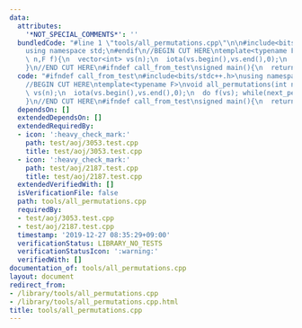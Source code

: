 ```yaml
---
data:
  attributes:
    '*NOT_SPECIAL_COMMENTS*': ''
  bundledCode: "#line 1 \"tools/all_permutations.cpp\"\n\n#include<bits/stdc++.h>\n\
    using namespace std;\n#endif\n//BEGIN CUT HERE\ntemplate<typename F>\nvoid all_permutations(int\
    \ n,F f){\n  vector<int> vs(n);\n  iota(vs.begin(),vs.end(),0);\n  do f(vs); while(next_permutation(vs.begin(),vs.end()));\n\
    }\n//END CUT HERE\n#ifndef call_from_test\nsigned main(){\n  return 0;\n}\n#endif\n"
  code: "#ifndef call_from_test\n#include<bits/stdc++.h>\nusing namespace std;\n#endif\n\
    //BEGIN CUT HERE\ntemplate<typename F>\nvoid all_permutations(int n,F f){\n  vector<int>\
    \ vs(n);\n  iota(vs.begin(),vs.end(),0);\n  do f(vs); while(next_permutation(vs.begin(),vs.end()));\n\
    }\n//END CUT HERE\n#ifndef call_from_test\nsigned main(){\n  return 0;\n}\n#endif\n"
  dependsOn: []
  extendedDependsOn: []
  extendedRequiredBy:
  - icon: ':heavy_check_mark:'
    path: test/aoj/3053.test.cpp
    title: test/aoj/3053.test.cpp
  - icon: ':heavy_check_mark:'
    path: test/aoj/2187.test.cpp
    title: test/aoj/2187.test.cpp
  extendedVerifiedWith: []
  isVerificationFile: false
  path: tools/all_permutations.cpp
  requiredBy:
  - test/aoj/3053.test.cpp
  - test/aoj/2187.test.cpp
  timestamp: '2019-12-27 08:35:29+09:00'
  verificationStatus: LIBRARY_NO_TESTS
  verificationStatusIcon: ':warning:'
  verifiedWith: []
documentation_of: tools/all_permutations.cpp
layout: document
redirect_from:
- /library/tools/all_permutations.cpp
- /library/tools/all_permutations.cpp.html
title: tools/all_permutations.cpp
---
```

